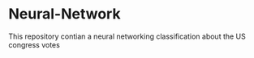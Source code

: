 # Neural-Network
This repository contian a neural networking classification about the US congress votes
